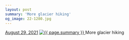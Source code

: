 ```yaml
---
layout: post
summary: 'More glacier hiking'
og_image: 22-1280.jpg
---
```


<p>
  <time>
    <a href="/22">August 29, 2021</a>
  </time>
  <a href="/22">
    <img src="{{ site.assets_url }}/22-640.jpg" srcset="{{ site.assets_url }}/22-320.jpg 320w, {{ site.assets_url }}/22-640.jpg 640w, {{ site.assets_url }}/22-960.jpg 960w, {{ site.assets_url }}/22-1280.jpg 1280w" sizes="(min-width: 700px) 50vw, calc(100vw - 2rem)" alt="{{ page.summary }}" />
  </a>
  <span>More glacier hiking</span>
</p>
